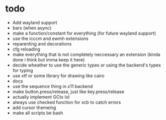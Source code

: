 
# todo

- Add wayland support
- bars (when async)
- make a function/constant for everything (for future wayland support)
- use the icccm and ewmh extensions
- reparenting and decorations
- cfg reloading
- make everything that is not completely neccessary an extension (kinda done i think but imma keep it here)
- decide wheather to use the generic types or using the backend's types for typing
- use xtf or some library for drawing like cairo
- docs
- use the sequence thing in x11 backend
- make button.press/release, just like key.press/release
- actually implement GCtx lol
- always use checked function for xcb to catch errors
- add cursor themeing
- make all scripts be bash
